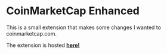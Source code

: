 # CoinMarketCap Enhanced
This is a small extension that makes some changes I wanted to coinmarketcap.com.

The extension is hosted **[here!](https://chrome.google.com/webstore/detail/coinmarketcap-enhanced/cjdbebokopcgdhcefeijjdgfampgeejg
)**
